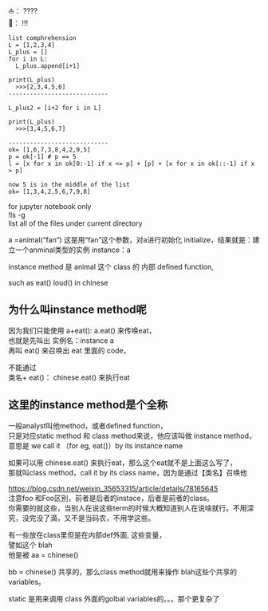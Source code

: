 ⛵️： ????       
🐍： !!!       

```
list comphrehension
L = [1,2,3,4]
L_plus = []
for i in L:
  L_plus.append[i+1]
  
print(L_plus)
  >>>[2,3,4,5,6]
---------------------------- 
  
L_plus2 = [i+2 for i in L]

print(L_plus)
  >>>[3,4,5,6,7]

---------------------------- 
ok= [1,6,7,3,8,4,2,9,5]
p = ok[-1] # p == 5
l = [x for x in ok[0:-1] if x <= p] + [p] + [x for x in ok[::-1] if x > p]

now 5 is in the middle of the list
ok= [1,3,4,2,5,6,7,9,8]

```

for jupyter notebook only              
!ls -g               
 list all of the files under current directory         
 
a =animal(“fan”) 这是用“fan”这个参数，对a进行初始化 initialize，结果就是：建立一个anminal类型的实例 instance：a         

instance method 是 animal 这个 class 的 内部 defined function,          

such as eat() loud() in chinese         

为什么叫instance method呢
-------------------------------
因为我们只能使用 a+eat(): a.eat() 来传唤eat，         
也就是先叫出 实例名：instance a          
再叫 eat() 来召唤出 eat 里面的 code，          

不能通过             
类名+ eat()： chinese.eat() 来执行eat                    

这里的instance method是个全称
-----------------------------
一般analyst叫他method，或者defined function，         
只是对应static method 和 class method来说，他应该叫做 instance method，意思是 we call it （for eg, eat()）by its instance name         

如果可以用 chinese.eat() 来执行eat，那么这个eat就不是上面这么写了，         
那就叫class method，call it by its class name，因为是通过【类名】召唤他         


https://blog.csdn.net/weixin_35653315/article/details/78165645       
注意foo 和Foo区别，前者是后者的instace，后者是前者的class。             
你需要的就这些，当别人在说这些term的时候大概知道别人在说啥就行。不用深究，没完没了滴，又不是当码农，不用学这些。            


有一些放在class里但是在内部def外面, 这些变量，   
譬如这个 blah          
他是被 aa = chinese()           

bb = chinese() 共享的，那么class method就用来操作 blah这些个共享的variables。         

static 是用来调用 class 外面的golbal variables的。。。那个更复杂了          



